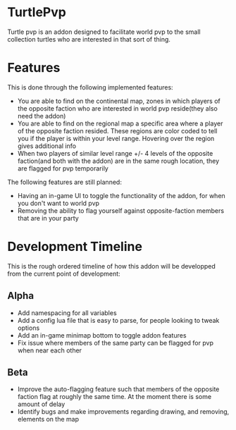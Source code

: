 # TurtlePvp
Turtle pvp is an addon designed to facilitate world pvp to the small collection turtles who are interested in that sort of thing.  

<h1>Features</h1> 

This is done through the following implemented features:  
* You are able to find on the continental map, zones in which players of the opposite faction who are interested in world pvp reside(they also need the addon)
* You are able to find on the regional map a specific area where a player of the opposite faction resided. These regions are color coded to tell you if the player is within your level range. Hovering over the region gives additional info
* When two players of similar level range +/- 4 levels of the opposite faction(and both with the addon) are in the same rough location, they are flagged for pvp temporarily  

The following features are still planned:
* Having an in-game UI to toggle the functionality of the addon, for when you don't want to world pvp
* Removing the ability to flag yourself against opposite-faction members that are in your party 


<h1>Development Timeline</h1>  
This is the rough ordered timeline of how this addon will be developped from the current point of development:  

<h2>Alpha</h2>  

* Add namespacing for all variables  
* Add a config lua file that is easy to parse, for people looking to tweak options  
* Add an in-game minimap bottom to toggle addon features 
* Fix issue where members of the same party can be flagged for pvp when near each other 

<h2>Beta</h2>  

* Improve the auto-flagging feature such that members of the opposite faction flag at roughly the same time. At the moment there is some amount of delay  
* Identify bugs and make improvements regarding drawing, and removing, elements on the map
